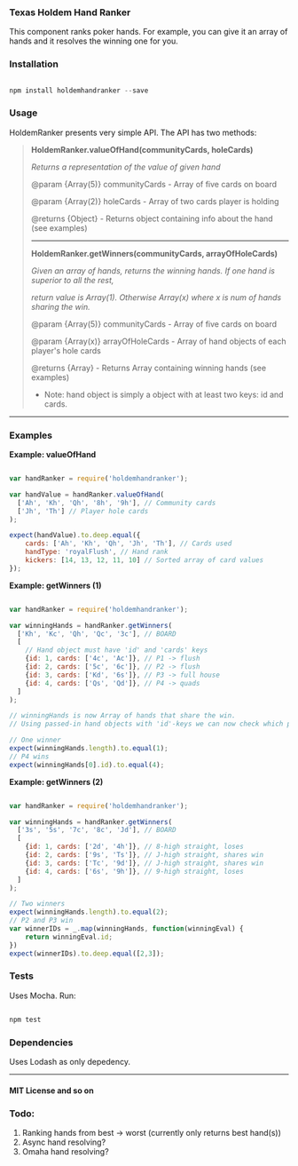 ### Texas Holdem Hand Ranker

This component ranks poker hands. For example, you can give it an array of hands and it resolves the winning one for you.

### Installation

```javascript

npm install holdemhandranker --save

```

### Usage

HoldemRanker presents very simple API. The API has two methods:

> **HoldemRanker.valueOfHand(communityCards, holeCards)**
>
> *Returns a representation of the value of given hand*
>
> @param {Array(5)} communityCards - Array of five cards on board
>
> @param {Array(2)} holeCards - Array of two cards player is holding
>
> @returns {Object} - Returns object containing info about the hand (see examples)
>
> ---
>
> **HoldemRanker.getWinners(communityCards, arrayOfHoleCards)**
>
> *Given an array of hands, returns the winning hands. If one hand is superior to all the rest,*
>
> *return value is Array(1). Otherwise Array(x) where x is num of hands sharing the win.*
>
> @param {Array(5)} communityCards - Array of five cards on board
>
> @param {Array(x)} arrayOfHoleCards - Array of hand objects of each player's hole cards
>
> @returns {Array} - Returns Array containing winning hands (see examples)
>
> * Note: hand object is simply a object with at least two keys: id and cards.

---

### Examples

**Example: valueOfHand**
```javascript

var handRanker = require('holdemhandranker');

var handValue = handRanker.valueOfHand(
  ['Ah', 'Kh', 'Qh', '8h', '9h'], // Community cards
  ['Jh', 'Th'] // Player hole cards
);

expect(handValue).to.deep.equal({
	cards: ['Ah', 'Kh', 'Qh', 'Jh', 'Th'], // Cards used
	handType: 'royalFlush', // Hand rank
	kickers: [14, 13, 12, 11, 10] // Sorted array of card values
});


```

**Example: getWinners (1)**
```javascript

var handRanker = require('holdemhandranker');

var winningHands = handRanker.getWinners(
  ['Kh', 'Kc', 'Qh', 'Qc', '3c'], // BOARD
  [
    // Hand object must have 'id' and 'cards' keys
    {id: 1, cards: ['4c', 'Ac']}, // P1 -> flush
    {id: 2, cards: ['5c', '6c']}, // P2 -> flush
    {id: 3, cards: ['Kd', '6s']}, // P3 -> full house
    {id: 4, cards: ['Qs', 'Qd']}, // P4 -> quads
  ]
);

// winningHands is now Array of hands that share the win.
// Using passed-in hand objects with 'id'-keys we can now check which player won.

// One winner
expect(winningHands.length).to.equal(1);
// P4 wins
expect(winningHands[0].id).to.equal(4);

```

**Example: getWinners (2)**
```javascript

var handRanker = require('holdemhandranker');

var winningHands = handRanker.getWinners(
  ['3s', '5s', '7c', '8c', 'Jd'], // BOARD
  [
    {id: 1, cards: ['2d', '4h']}, // 8-high straight, loses
    {id: 2, cards: ['9s', 'Ts']}, // J-high straight, shares win
    {id: 3, cards: ['Tc', '9d']}, // J-high straight, shares win
    {id: 4, cards: ['6s', '9h']}, // 9-high straight, loses
  ]
);

// Two winners
expect(winningHands.length).to.equal(2);
// P2 and P3 win
var winnerIDs = _.map(winningHands, function(winningEval) {
	return winningEval.id;
})
expect(winnerIDs).to.deep.equal([2,3]);

```

### Tests

Uses Mocha. Run:

```javascript

npm test

```

### Dependencies

Uses Lodash as only depedency.

--- 

#### MIT License and so on

### Todo:

1. Ranking hands from best -> worst (currently only returns best hand(s))
2. Async hand resolving?
3. Omaha hand resolving?